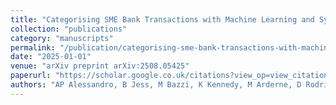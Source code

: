 ```yaml
---
title: "Categorising SME Bank Transactions with Machine Learning and Synthetic Data Generation"
collection: "publications"
category: "manuscripts"
permalink: "/publication/categorising-sme-bank-transactions-with-machine-learning-and-synthetic-data-generation"
date: "2025-01-01"
venue: "arXiv preprint arXiv:2508.05425"
paperurl: "https://scholar.google.co.uk/citations?view_op=view_citation&hl=en&user=ALeJ0sAAAAAJ&pagesize=100&sortby=pubdate&citation_for_view=ALeJ0sAAAAAJ:NaGl4SEjCO4C"
authors: "AP Alessandro, B Jess, M Bazzi, K Kennedy, M Arderne, D Rodrigues, ..."
---
```

